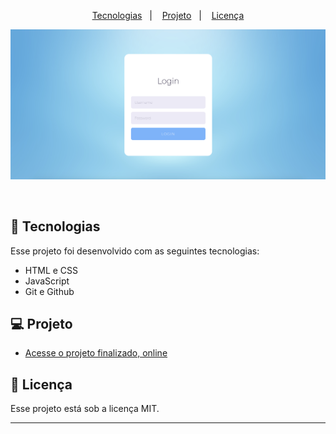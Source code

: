 <p align="center">
  <a href="#-tecnologias">Tecnologias</a>&nbsp;&nbsp;&nbsp;|&nbsp;&nbsp;&nbsp;
  <a href="#-projeto">Projeto</a>&nbsp;&nbsp;&nbsp;|&nbsp;&nbsp;&nbsp;
  <a href="#memo-licença">Licença</a>
</p>

<p align="center">
  <img alt="License" src="./assest/projeto.png">
</p>

<br>


## 🚀 Tecnologias

Esse projeto foi desenvolvido com as seguintes tecnologias:

- HTML e CSS
- JavaScript
- Git e Github

## 💻 Projeto


- [Acesse o projeto finalizado, online](https://fe-dev-code.github.io/pagelogin/)

## :memo: Licença

Esse projeto está sob a licença MIT.

---

